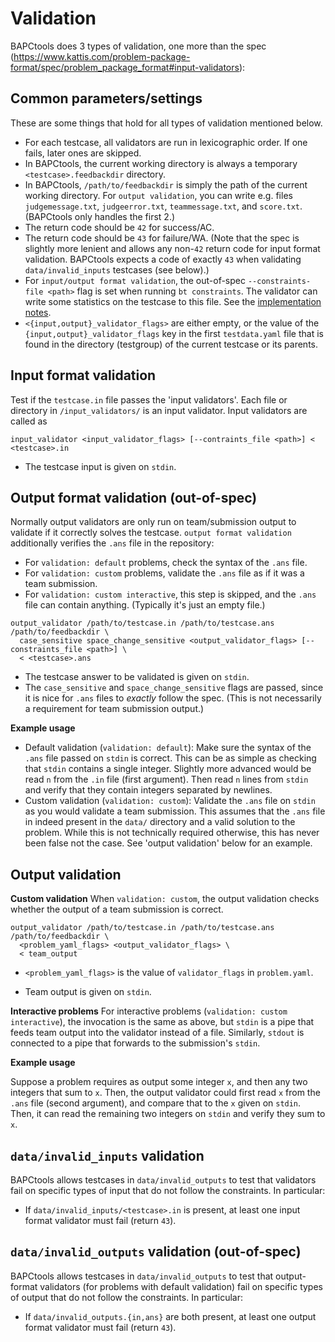 # Validation

BAPCtools does 3 types of validation, one more than the spec (https://www.kattis.com/problem-package-format/spec/problem_package_format#input-validators):

## Common parameters/settings

These are some things that hold for all types of validation mentioned below.

- For each testcase, all validators are run in lexicographic order. If one
  fails, later ones are skipped.
- In BAPCtools, the current working directory is always a temporary
  `<testcase>.feedbackdir` directory.
- In BAPCtools, `/path/to/feedbackdir` is simply the path of the current
  working directory. For `output validation`, you can write e.g. files
  `judgemessage.txt`, `judgeerror.txt`, `teammessage.txt`, and `score.txt`.
  (BAPCtools only handles the first 2.)
- The return code should be `42` for success/AC.
- The return code should be `43` for failure/WA. (Note that the spec is
  slightly more lenient and allows any non-`42` return code for input format
  validation. BAPCtools expects a code of exactly `43` when validating
  `data/invalid_inputs` testcases (see below).)
- For `input/output format validation`, the out-of-spec `--constraints-file
<path>` flag is set when running `bt constraints`. The validator can write some
  statistics on the testcase to this file. See the [implementation
  notes](implementation_notes.md#constraints-checking).
- `<{input,output}_validator_flags>` are either empty, or the value of the
  `{input,output}_validator_flags` key in the first `testdata.yaml` file that is found
  in the directory (testgroup) of the current testcase or its parents.

## Input format validation

Test if the `testcase.in` file passes the 'input validators'. Each file or
directory in `/input_validators/` is an input validator. Input
validators are called as

```
input_validator <input_validator_flags> [--contraints_file <path>] < <testcase>.in
```

- The testcase input is given on `stdin`.

## Output format validation (out-of-spec)

Normally output validators are only run on team/submission output to validate
if it correctly solves the testcase. `output format validation` additionally
verifies the `.ans` file in the repository:

- For `validation: default` problems, check the syntax of the `.ans` file.
- For `validation: custom` problems, validate the `.ans` file as if it was a
  team submission.
- For `validation: custom interactive`, this step is skipped, and the `.ans`
  file can contain anything. (Typically it's just an empty file.)

```
output_validator /path/to/testcase.in /path/to/testcase.ans /path/to/feedbackdir \
  case_sensitive space_change_sensitive <output_validator_flags> [--constraints_file <path>] \
  < <testcase>.ans
```

- The testcase answer to be validated is given on `stdin`.
- The `case_sensitive` and `space_change_sensitive` flags are passed, since
  it is nice for `.ans` files to _exactly_ follow the spec. (This is
  not necessarily a requirement for team submission output.)

**Example usage**

- Default validation (`validation: default`): Make sure the syntax of the
  `.ans` file passed on `stdin` is correct. This can be as simple as checking
  that `stdin` contains a single integer. Slightly more advanced would be read
  `n` from the `.in` file (first argument). Then read `n` lines from `stdin`
  and verify that they contain integers separated by newlines.
- Custom validation (`validation: custom`): Validate the `.ans` file on
  `stdin` as you would validate a team submission. This assumes that the
  `.ans` file in indeed present in the `data/` directory and a valid solution
  to the problem. While this is not technically required otherwise, this has
  never been false not the case. See 'output validation' below for an example.

## Output validation

**Custom validation**
When `validation: custom`, the output validation checks whether the output of a
team submission is correct.

```
output_validator /path/to/testcase.in /path/to/testcase.ans /path/to/feedbackdir \
  <problem_yaml_flags> <output_validator_flags> \
  < team_output
```

- `<problem_yaml_flags>` is the value of `validator_flags` in `problem.yaml`.

- Team output is given on `stdin`.

**Interactive problems**
For interactive problems (`validation: custom interactive`), the invocation is
the same as above, but `stdin` is a pipe that feeds team output into the
validator instead of a file.
Similarly, `stdout` is connected to a pipe that forwards to the submission's `stdin`.

**Example usage**

Suppose a problem requires as output some integer `x`, and then any two integers
that sum to `x`. Then, the output validator could first read `x` from the `.ans`
file (second argument), and compare that to the `x` given on `stdin`. Then, it
can read the remaining two integers on `stdin` and verify they sum to `x`.

## `data/invalid_inputs` validation

BAPCtools allows testcases in `data/invalid_outputs` to test that validators fail on
specific types of input that do not follow the constraints. In
particular:

- If `data/invalid_inputs/<testcase>.in` is present, at least one input format validator must fail (return `43`).

## `data/invalid_outputs` validation (out-of-spec)

BAPCtools allows testcases in `data/invalid_outputs` to test that output-format
validators (for problems with default validation) fail on
specific types of output that do not follow the constraints. In
particular:

- If `data/invalid_outputs.{in,ans}` are both present, at least one output format validator must fail (return `43`).
